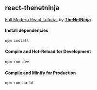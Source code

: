 ## react-thenetninja
[Full Modern React Tutorial](https://www.youtube.com/playlist?list=PL4cUxeGkcC9gZD-Tvwfod2gaISzfRiP9d) by [**TheNetNinja**](https://www.youtube.com/c/TheNetNinja).

#### Install dependencies
```sh
npm install
```

#### Compile and Hot-Reload for Development

```sh
npm run dev
```

#### Compile and Minify for Production

```sh
npm run build
